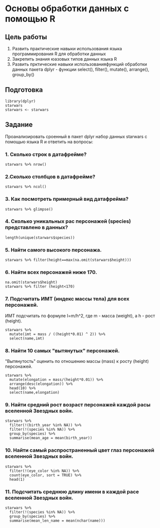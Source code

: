 # Основы обработки данных с помощью R

## Цель работы
 1. Развить практические навыки использования языка программирования R для обработки данных
 2. Закрепить знания юазовых типов данных языка R
 3. Развить прктические навыки использованияфункций обработки данных пакета dplyr - функции select(), filter(), mutate(), arrange(), group_by()

## Подготовка
```{r}
library(dplyr)
starwars
starwars <- starwars
```

## Задание
Проанализировать сроенный в пакет dplyr набор данных starwars с помощью языка R и ответить на вопросы:

### 1. Сколько строк в датафрейме?
```{r}
starwars %>% nrow()
```
### 2.Сколько столбцов в датафрейме?
```{r}
starwars %>% ncol()
```
### 3. Как посмотреть примерный вид датафрейма?
```{r}
starwars %>% glimpse()
```
### 4. Сколько уникальных рас персонажей (species) представлено в данных?
```{r}
length(unique(starwars$species))
```
### 5. Найти самого высокого персонажа.
```{r}
starwars %>% filter(height==max(na.omit(starwars$height)))
```
### 6. Найти всех персонажей ниже 170.
```{r}
na.omit(starwars$height)
starwars %>% filter (height<170)
```
### 7. Подсчитать ИМТ (индекс массы тела) для всех персонажей. 
ИМТ подсчитать по формуле I=m/h^2, где m - масса (weight), а h - рост (height).
```{r}
starwars %>%
  mutate(imt = mass / ((height*0.01) ^ 2)) %>%
  select(name,imt)
```
### 8. Найти 10 самых "вытянутых" персонажей.
"Вытянутость" оценить по отношению массы (mass) к росту (height) персонажей.
```{r}
starwars %>%
  mutate(elongation = mass/(height*0.01)) %>%
  arrange(desc(elongation)) %>%
  head(10) %>%
  select(name,elongation)
```

### 9. Найти средний рост возраст персонажей каждой расы вселенной Звездных войн.
```{r}
starwars %>%
  filter(!(birth_year %in% NA)) %>% 
  filter(!(species %in% NA)) %>%
  group_by(species) %>%
  summarise(mean_age = mean(birth_year))
```
###  10. Найти самый распространенный цвет глаз персонажей вселенной Звездных войн.
```{r}
starwars %>%
  filter(!(eye_color %in% NA)) %>%
  count(eye_color, sort = TRUE) %>%
  head(1)
```
### 11. Подсчитать среднюю длину имени в каждой расе вселенной Звездных войн.
```{r}
starwars %>%
  filter(!(species %in% NA)) %>%
  group_by(species) %>% 
  summarise(mean_len_name = mean(nchar(name)))
```
